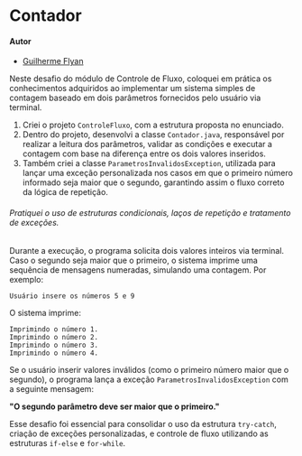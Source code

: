 # Contador

#### Autor  
- [Guilherme Flyan](https://github.com/GFlyan)

Neste desafio do módulo de Controle de Fluxo, coloquei em prática os conhecimentos adquiridos ao implementar um sistema simples de contagem baseado em dois parâmetros fornecidos pelo usuário via terminal.

1. Criei o projeto `ControleFluxo`, com a estrutura proposta no enunciado.
2. Dentro do projeto, desenvolvi a classe `Contador.java`, responsável por realizar a leitura dos parâmetros, validar as condições e executar a contagem com base na diferença entre os dois valores inseridos.
3. Também criei a classe `ParametrosInvalidosException`, utilizada para lançar uma exceção personalizada nos casos em que o primeiro número informado seja maior que o segundo, garantindo assim o fluxo correto da lógica de repetição.

###### Pratiquei o uso de estruturas condicionais, laços de repetição e tratamento de exceções.

Durante a execução, o programa solicita dois valores inteiros via terminal. Caso o segundo seja maior que o primeiro, o sistema imprime uma sequência de mensagens numeradas, simulando uma contagem. Por exemplo:

```Usuário insere os números 5 e 9```

O sistema imprime:
```
Imprimindo o número 1.  
Imprimindo o número 2.  
Imprimindo o número 3.  
Imprimindo o número 4.
```

Se o usuário inserir valores inválidos (como o primeiro número maior que o segundo), o programa lança a exceção `ParametrosInvalidosException` com a seguinte mensagem:

**"O segundo parâmetro deve ser maior que o primeiro."**

Esse desafio foi essencial para consolidar o uso da estrutura `try-catch`, criação de exceções personalizadas, e controle de fluxo utilizando as estruturas `if-else` e `for-while`.
